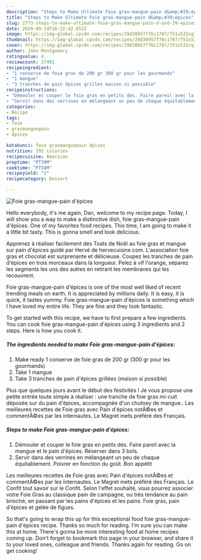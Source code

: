 ```yaml
---
description: "Steps to Make Ultimate Foie gras-mangue-pain d&amp;#39;épices"
title: "Steps to Make Ultimate Foie gras-mangue-pain d&amp;#39;épices"
slug: 2773-steps-to-make-ultimate-foie-gras-mangue-pain-d-and-39-epices
date: 2020-09-14T16:32:42.851Z
image: https://img-global.cpcdn.com/recipes/29d30957f76c1787/751x532cq70/foie-gras-mangue-pain-depices-photo-principale-de-la-recette.jpg
thumbnail: https://img-global.cpcdn.com/recipes/29d30957f76c1787/751x532cq70/foie-gras-mangue-pain-depices-photo-principale-de-la-recette.jpg
cover: https://img-global.cpcdn.com/recipes/29d30957f76c1787/751x532cq70/foie-gras-mangue-pain-depices-photo-principale-de-la-recette.jpg
author: John Montgomery
ratingvalue: 4
reviewcount: 27491
recipeingredient:
- "1 conserve de foie gras de 200 gr 300 gr pour les gourmands"
- "1 mangue"
- "3 tranches de pain dpices grilles maison si possible"
recipeinstructions:
- "Démouler et couper le foie gras en petits dés. Faire pareil avec la mangue et le pain d&#39;épices. Réserver dans 3 bols."
- "Servir dans des verrines en mélangeant un peu de chaque équitablement. Poivrer en fonction du goût. Bon appétit"
categories:
- Recipe
tags:
- foie
- grasmanguepain
- dpices

katakunci: foie grasmanguepain dpices 
nutrition: 292 calories
recipecuisine: American
preptime: "PT39M"
cooktime: "PT58M"
recipeyield: "2"
recipecategory: Dessert

---
```



![Foie gras-mangue-pain d&#39;épices](https://img-global.cpcdn.com/recipes/29d30957f76c1787/751x532cq70/foie-gras-mangue-pain-depices-photo-principale-de-la-recette.jpg)

Hello everybody, it's me again, Dan, welcome to my recipe page. Today, I will show you a way to make a distinctive dish, foie gras-mangue-pain d&#39;épices. One of my favorites food recipes. This time, I am going to make it a little bit tasty. This is gonna smell and look delicious.

Apprenez à réaliser facilement des Toats de Noël au foie gras et mangue sur pain d&#39;épices guidé par Hervé de hervecuisine.com. L&#39;association foie gras et chocolat est surprenante et délicieuse. Coupez les tranches de pain d&#39;épices en trois morceaux dans la longueur. Pelez à vif l&#39;orange, séparez les segments les uns des autres en retirant les membranes qui les recouvrent.

Foie gras-mangue-pain d&#39;épices is one of the most well liked of recent trending meals on earth. It is appreciated by millions daily. It is easy, it is quick, it tastes yummy. Foie gras-mangue-pain d&#39;épices is something which I have loved my entire life. They are fine and they look fantastic.


To get started with this recipe, we have to first prepare a few ingredients. You can cook foie gras-mangue-pain d&#39;épices using 3 ingredients and 2 steps. Here is how you cook it.

<!--inarticleads1-->

##### The ingredients needed to make Foie gras-mangue-pain d&#39;épices:

1. Make ready 1 conserve de foie gras de 200 gr (300 gr pour les gourmands)
1. Take 1 mangue
1. Take 3 tranches de pain d&#39;épices grillées (maison si possible)


Plus que quelques jours avant le début des festivités ! Je vous propose une petite entrée toute simple à réaliser : une tranche de foie gras mi-cuit déposée sur du pain d&#39;épices, accompagnée d&#39;un chutney de mangue.. Les meilleures recettes de Foie gras avec Pain d&#39;épices notÃ©es et commentÃ©es par les internautes. Le Magret mets préféré des Français. 

<!--inarticleads2-->

##### Steps to make Foie gras-mangue-pain d&#39;épices:

1. Démouler et couper le foie gras en petits dés. Faire pareil avec la mangue et le pain d&#39;épices. Réserver dans 3 bols.
1. Servir dans des verrines en mélangeant un peu de chaque équitablement. Poivrer en fonction du goût. Bon appétit


Les meilleures recettes de Foie gras avec Pain d&#39;épices notÃ©es et commentÃ©es par les internautes. Le Magret mets préféré des Français. Le Confit tout savoir sur le Confit. Selon l&#39;effet souhaité, vous pourrez associer votre Foie Gras au classique pain de campagne, ou très tendance au pain brioché, en passant par les pains d&#39;épices et les pains. Foie gras, pain d&#39;épices et gelée de figues. 

So that's going to wrap this up for this exceptional food foie gras-mangue-pain d&#39;épices recipe. Thanks so much for reading. I'm sure you can make this at home. There's gonna be more interesting food at home recipes coming up. Don't forget to bookmark this page in your browser, and share it to your loved ones, colleague and friends. Thanks again for reading. Go on get cooking!
